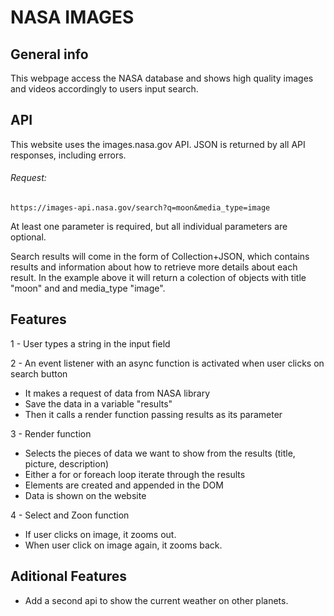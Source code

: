 # NASA IMAGES 

## General info
This webpage access the NASA database and shows high quality images and videos accordingly to users input search. 
	
## API
This website uses the images.nasa.gov API. JSON is returned by all API responses, including errors. 

###### Request:
```
https://images-api.nasa.gov/search?q=moon&media_type=image
```

At least one parameter is required, but all individual parameters are optional. 

Search results will come in the form of Collection+JSON, which contains results and information about how to retrieve more  details about each result. In the example above it will return a colection of objects with title "moon" and and media_type "image". 

## Features
1 - User types a string in the input field 

2 - An event listener with an async function is activated when user clicks on search button 
  * It makes a request of data from NASA library 
  * Save the data in a variable "results" 
  * Then it calls a render function passing results as its parameter 

3 - Render function 
  * Selects the pieces of data we want to show from the results (title, picture, description) 
  * Either a for or foreach loop iterate through the results 
  * Elements are created and appended in the DOM
  * Data is shown on the website 

4 - Select and Zoon function
  * If user clicks on image, it zooms out. 
  * When user click on image again, it zooms back. 

## Aditional Features
* Add a second api to show the current weather on other planets. 

